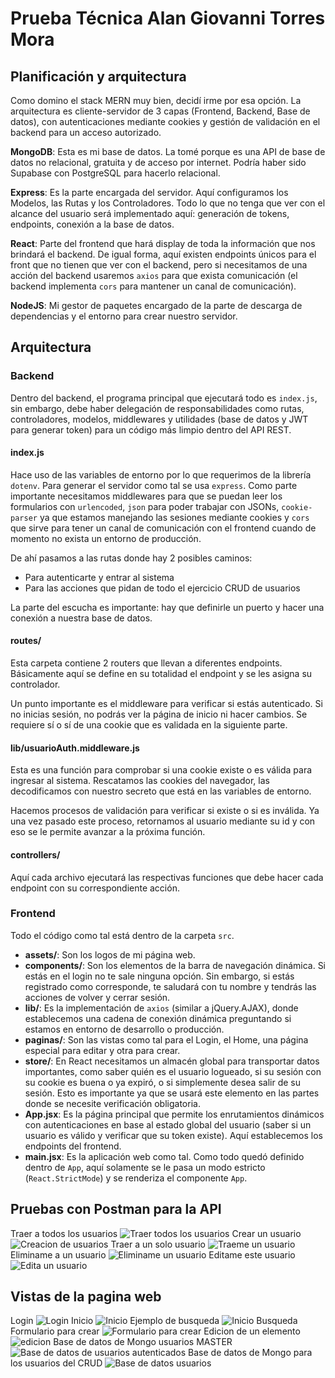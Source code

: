 # Prueba Técnica Alan Giovanni Torres Mora

## Planificación y arquitectura

Como domino el stack MERN muy bien, decidí irme por esa opción. La arquitectura es cliente-servidor de 3 capas (Frontend, Backend, Base de datos), con autenticaciones mediante cookies y gestión de validación en el backend para un acceso autorizado.

**MongoDB**: Esta es mi base de datos. La tomé porque es una API de base de datos no relacional, gratuita y de acceso por internet. Podría haber sido Supabase con PostgreSQL para hacerlo relacional.

**Express**: Es la parte encargada del servidor. Aquí configuramos los Modelos, las Rutas y los Controladores. Todo lo que no tenga que ver con el alcance del usuario será implementado aquí: generación de tokens, endpoints, conexión a la base de datos.

**React**: Parte del frontend que hará display de toda la información que nos brindará el backend. De igual forma, aquí existen endpoints únicos para el front que no tienen que ver con el backend, pero si necesitamos de una acción del backend usaremos `axios` para que exista comunicación (el backend implementa `cors` para mantener un canal de comunicación).

**NodeJS**: Mi gestor de paquetes encargado de la parte de descarga de dependencias y el entorno para crear nuestro servidor.

## Arquitectura

### Backend

Dentro del backend, el programa principal que ejecutará todo es `index.js`, sin embargo, debe haber delegación de responsabilidades como rutas, controladores, modelos, middlewares y utilidades (base de datos y JWT para generar token) para un código más limpio dentro del API REST.

#### index.js

Hace uso de las variables de entorno por lo que requerimos de la librería `dotenv`. Para generar el servidor como tal se usa `express`. Como parte importante necesitamos middlewares para que se puedan leer los formularios con `urlencoded`, `json` para poder trabajar con JSONs, `cookie-parser` ya que estamos manejando las sesiones mediante cookies y `cors` que sirve para tener un canal de comunicación con el frontend cuando de momento no exista un entorno de producción.

De ahí pasamos a las rutas donde hay 2 posibles caminos:  
- Para autenticarte y entrar al sistema  
- Para las acciones que pidan de todo el ejercicio CRUD de usuarios  

La parte del escucha es importante: hay que definirle un puerto y hacer una conexión a nuestra base de datos.

#### routes/

Esta carpeta contiene 2 routers que llevan a diferentes endpoints. Básicamente aquí se define en su totalidad el endpoint y se les asigna su controlador.

Un punto importante es el middleware para verificar si estás autenticado. Si no inicias sesión, no podrás ver la página de inicio ni hacer cambios. Se requiere sí o sí de una cookie que es validada en la siguiente parte.

#### lib/usuarioAuth.middleware.js

Esta es una función para comprobar si una cookie existe o es válida para ingresar al sistema. Rescatamos las cookies del navegador, las decodificamos con nuestro secreto que está en las variables de entorno.

Hacemos procesos de validación para verificar si existe o si es inválida. Ya una vez pasado este proceso, retornamos al usuario mediante su id y con eso se le permite avanzar a la próxima función.

#### controllers/

Aquí cada archivo ejecutará las respectivas funciones que debe hacer cada endpoint con su correspondiente acción.

### Frontend

Todo el código como tal está dentro de la carpeta `src`.

- **assets/**: Son los logos de mi página web.  
- **components/**: Son los elementos de la barra de navegación dinámica. Si estás en el login no te sale ninguna opción. Sin embargo, si estás registrado como corresponde, te saludará con tu nombre y tendrás las acciones de volver y cerrar sesión.  
- **lib/**: Es la implementación de `axios` (similar a jQuery.AJAX), donde establecemos una cadena de conexión dinámica preguntando si estamos en entorno de desarrollo o producción.  
- **paginas/**: Son las vistas como tal para el Login, el Home, una página especial para editar y otra para crear.  
- **store/**: En React necesitamos un almacén global para transportar datos importantes, como saber quién es el usuario logueado, si su sesión con su cookie es buena o ya expiró, o si simplemente desea salir de su sesión. Esto es importante ya que se usará este elemento en las partes donde se necesite verificación obligatoria.  
- **App.jsx**: Es la página principal que permite los enrutamientos dinámicos con autenticaciones en base al estado global del usuario (saber si un usuario es válido y verificar que su token existe). Aquí establecemos los endpoints del frontend.  
- **main.jsx**: Es la aplicación web como tal. Como todo quedó definido dentro de `App`, aquí solamente se le pasa un modo estricto (`React.StrictMode`) y se renderiza el componente `App`.

## Pruebas con Postman para la API
Traer a todos los usuarios
![Traer todos los usuarios](./img/todosUsuarios.png)
Crear un usuario
![Creacion de usuarios](./img/creacionUsuarios.png)
Traer a un solo usuario
![Traeme un usuario](./img/traemeUsuario.png)
Eliminame a un usuario
![Eliminame un usuario](./img/eliminarUsuario.png)
Editame este usuario
![Edita un usuario](./img/editaUsuario.png)

## Vistas de la pagina web
Login
![Login](./img/image.png)
Inicio
![Inicio](./img/image-1.png)
Ejemplo de busqueda
![Inicio Busqueda](./img/image-2.png)
Formulario para crear
![Formulario para crear](./img/image-3.png)
Edicion de un elemento
![edicion](./img/image-4.png)
Base de datos de Mongo usuarios MASTER
![Base de datos de usuarios autenticados](./img/image-5.png)
Base de datos de Mongo para los usuarios del CRUD
![Base de datos usuarios](./img/image-6.png)